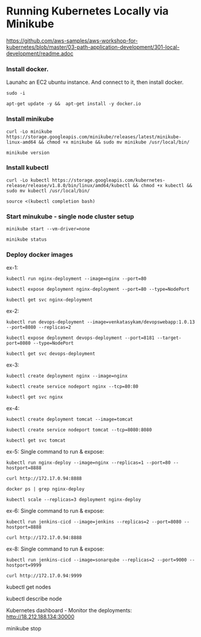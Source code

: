 # Running Kubernetes Locally via Minikube


https://github.com/aws-samples/aws-workshop-for-kubernetes/blob/master/03-path-application-development/301-local-development/readme.adoc

### Install docker.

Launahc an EC2 ubuntu instance. And connect to it, then install docker.

    sudo -i

    apt-get update -y &&  apt-get install -y docker.io
    
    

### Install minikube

    curl -Lo minikube https://storage.googleapis.com/minikube/releases/latest/minikube-linux-amd64 && chmod +x minikube && sudo mv minikube /usr/local/bin/

    minikube version
    

### Install kubectl

    curl -Lo kubectl https://storage.googleapis.com/kubernetes-release/release/v1.8.0/bin/linux/amd64/kubectl && chmod +x kubectl && sudo mv kubectl /usr/local/bin/

    source <(kubectl completion bash)
    


### Start minukube - single node cluster setup

    minikube start --vm-driver=none

    minikube status

### Deploy docker images

ex-1:
    
    kubectl run nginx-deployment --image=nginx --port=80

    kubectl expose deployment nginx-deployment --port=80 --type=NodePort

    kubectl get svc nginx-deployment

ex-2:

    kubectl run devops-deployment --image=venkatasykam/devopswebapp:1.0.13 --port=8080 --replicas=2

    kubectl expose deployment devops-deployment --port=8181 --target-port=8080 --type=NodePort

    kubectl get svc devops-deployment

ex-3:

    kubectl create deployment nginx --image=nginx
    
    kubectl create service nodeport nginx --tcp=80:80
    
    kubectl get svc nginx
    

ex-4: 

    kubectl create deployment tomcat --image=tomcat
    
    kubectl create service nodeport tomcat --tcp=8080:8080
    
    kubectl get svc tomcat

ex-5: Single command to run & expose: 

    kubectl run nginx-deploy --image=nginx --replicas=1 --port=80 --hostport=8888

    curl http://172.17.0.94:8888

    docker ps | grep nginx-deploy

    kubectl scale --replicas=3 deployment nginx-deploy

ex-6: Single command to run & expose: 

    kubectl run jenkins-cicd --image=jenkins --replicas=2 --port=8080 --hostport=8888

    curl http://172.17.0.94:8888

ex-8: Single command to run & expose: 

    kubectl run jenkins-cicd --image=sonarqube --replicas=2 --port=9000 --hostport=9999

    curl http://172.17.0.94:9999

kubectl get nodes

kubectl describe node <node-name>

Kubernetes dashboard - Monitor the deployments: http://18.212.188.134:30000

minikube stop


